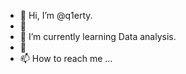 - 👋 Hi, I’m @q1erty.
- 👀 
- 🌱 I’m currently learning Data analysis.
- 💞️ 
- 📫 How to reach me ...

<!---
q1erty/q1erty is a ✨ special ✨ repository because its `README.md` (this file) appears on your GitHub profile.
You can click the Preview link to take a look at your changes.
--->

